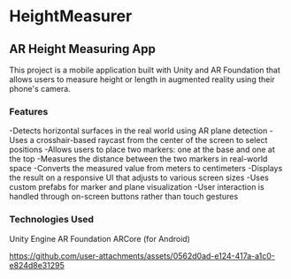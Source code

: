 # HeightMeasurer

## AR Height Measuring App
This project is a mobile application built with Unity and AR Foundation that allows users to measure height or length in augmented reality using their phone's camera.

### Features
-Detects horizontal surfaces in the real world using AR plane detection
-Uses a crosshair-based raycast from the center of the screen to select positions
-Allows users to place two markers: one at the base and one at the top
-Measures the distance between the two markers in real-world space
-Converts the measured value from meters to centimeters
-Displays the result on a responsive UI that adjusts to various screen sizes
-Uses custom prefabs for marker and plane visualization
-User interaction is handled through on-screen buttons rather than touch gestures

### Technologies Used
Unity Engine
AR Foundation
ARCore (for Android)



https://github.com/user-attachments/assets/0562d0ad-e124-417a-a1c0-e824d8e31295


